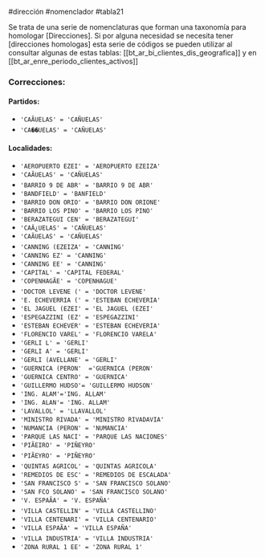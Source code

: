 #dirección  #nomenclador #tabla21 

Se trata de una serie de nomenclaturas que forman una taxonomía para homologar [Direcciones].
Si por alguna necesidad se necesita tener [direcciones homologas] esta serie de códigos se pueden utilizar al consultar algunas de estas tablas: [[bt_ar_bi_clientes_dis_geografica]] y en [[bt_ar_enre_periodo_clientes_activos]]

### Correcciones:
#### Partidos:
- `'CAÃUELAS' = 'CAÑUELAS'`
- `'CA��UELAS' = 'CAÑUELAS'`
#### Localidades:
- `'AEROPUERTO EZEI' = 'AEROPUERTO EZEIZA'`
- `'CAÃUELAS' = 'CAÑUELAS'`
- `'BARRIO 9 DE ABR' = 'BARRIO 9 DE ABR'`
- `'BANDFIELD' = 'BANFIELD'`
- `'BARRIO DON ORIO' = 'BARRIO DON ORIONE'`
- `'BARRIO LOS PINO' = 'BARRIO LOS PINO'`
- `'BERAZATEGUI CEN' = 'BERAZATEGUI'`
- `'CAÂ¿UELAS' = 'CAÑUELAS'`
- `'CAÃUELAS' = 'CAÑUELAS'`
- `'CANNING (EZEIZA' = 'CANNING'`
- `'CANNING EZ' = 'CANNING'`
- `'CANNING EE' = 'CANNING'`
- `'CAPITAL' = 'CAPITAL FEDERAL'`
- `'COPENHAGÃE' = 'COPENHAGUE'`
- `'DOCTOR LEVENE (' = 'DOCTOR LEVENE'`
- `'E. ECHEVERRIA (' = 'ESTEBAN ECHEVERIA'`
- `'EL JAGUEL (EZEI' = 'EL JAGUEL (EZEI'`
- `'ESPEGAZZINI (EZ' = 'ESPEGAZZINI'`
- `'ESTEBAN ECHEVER' = 'ESTEBAN ECHEVERIA'`
- `'FLORENCIO VAREL' = 'FLORENCIO VARELA'`
- `'GERLI L' = 'GERLI'`
- `'GERLI A' = 'GERLI'`
- `'GERLI (AVELLANE' = 'GERLI'`
- `'GUERNICA (PERON'  ='GUERNICA (PERON'`
- `'GUERNICA CENTRO' = 'GUERNICA'`
- `'GUILLERMO HUDSO'= 'GUILLERMO HUDSON'`
- `'ING. ALAM'='ING. ALLAM'`
- `'ING. ALAN'= 'ING. ALLAM'`
- `'LAVALLOL' = 'LLAVALLOL'`
- `'MINISTRO RIVADA' = 'MINISTRO RIVADAVIA'`
- `'NUMANCIA (PERON' = 'NUMANCIA'`
- `'PARQUE LAS NACI' = 'PARQUE LAS NACIONES'`
- `'PIÃEIRO' = 'PIÑEYRO'`
- `'PIÃEYRO' = 'PIÑEYRO'`
- `'QUINTAS AGRICOL' = 'QUINTAS AGRICOLA'`
- `'REMEDIOS DE ESC' = 'REMEDIOS DE ESCALADA'`
- `'SAN FRANCISCO S' = 'SAN FRANCISCO SOLANO'`
- `'SAN FCO SOLANO' = 'SAN FRANCISCO SOLANO'`
- `'V. ESPAÃA' = 'V. ESPAÑA'`
- `'VILLA CASTELLIN' = 'VILLA CASTELLINO'`
- `'VILLA CENTENARI' = 'VILLA CENTENARIO'`
- `'VILLA ESPAÃA' = 'VILLA ESPAÑA'`
- `'VILLA INDUSTRIA' = 'VILLA INDUSTRIA'`
- `'ZONA RURAL 1 EE' = 'ZONA RURAL 1'`


